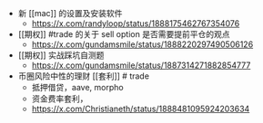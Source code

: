 - 新 [[mac]] 的设置及安装软件
	- https://x.com/randyloop/status/1888175462767354076
- [[期权]] #trade 的关于 sell option 是否需要提前平仓的观点
	- https://x.com/gundamsmile/status/1888220297490506126
- [[期权]] 实战踩坑自测题
	- https://x.com/gundamsmile/status/1887314271882854777
- 币圈风险中性的理财 [[套利]] # trade
	- 抵押借贷，aave, morpho
	- 资金费率套利，
	- https://x.com/Christianeth/status/1888481095924203634